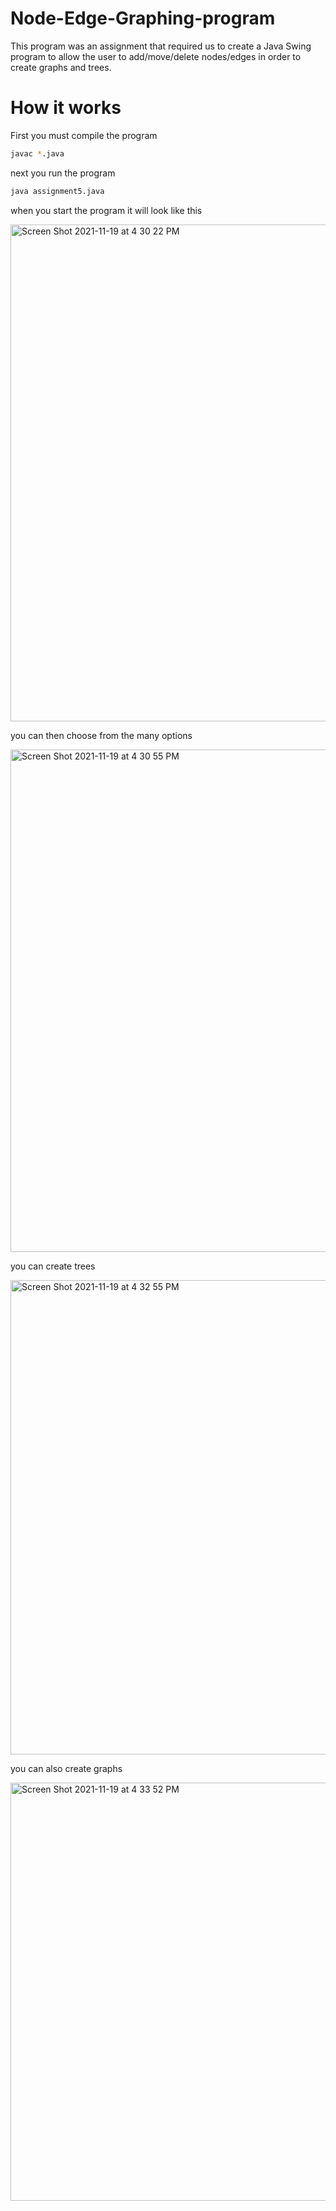# Node-Edge-Graphing-program
This program was an assignment that required us to create a Java Swing program to allow the user to add/move/delete nodes/edges in order to create graphs and trees.

# How it works 

First you must compile the program


```bash
javac *.java
```

next you run the program


```bash
java assignment5.java
```

when you start the program it will look like this

<img width="795" alt="Screen Shot 2021-11-19 at 4 30 22 PM" src="https://user-images.githubusercontent.com/86750392/142694052-e72dbfe1-4982-4eb5-bcac-e0a221fe69be.png">


you can then choose from the many options 

<img width="804" alt="Screen Shot 2021-11-19 at 4 30 55 PM" src="https://user-images.githubusercontent.com/86750392/142694111-de673903-4186-4f50-b5b3-1afbd93cef35.png">

you can create trees

<img width="759" alt="Screen Shot 2021-11-19 at 4 32 55 PM" src="https://user-images.githubusercontent.com/86750392/142694318-ddcdc373-8f9e-4e6b-a41b-458a9bbaf8f2.png">


you can also create graphs

<img width="669" alt="Screen Shot 2021-11-19 at 4 33 52 PM" src="https://user-images.githubusercontent.com/86750392/142694400-bd1ddb62-d4f0-47a3-8b18-8d4d9fd594cf.png">

